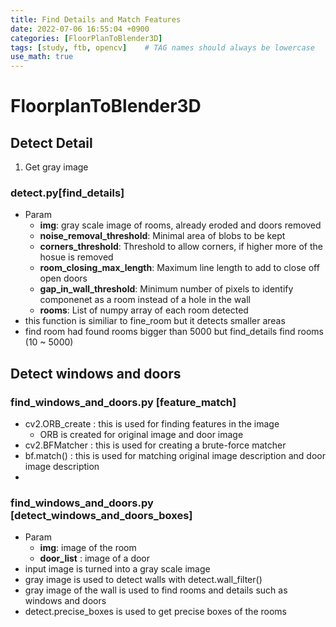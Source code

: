 ```yaml
---
title: Find Details and Match Features
date: 2022-07-06 16:55:04 +0900
categories: [FloorPlanToBlender3D]
tags: [study, ftb, opencv]    # TAG names should always be lowercase
use_math: true
--- 
```


# **FloorplanToBlender3D**

## **Detect Detail**
1. Get gray image

### **detect.py[find_details]**
- Param
  - **img**: gray scale image of rooms, already eroded and doors removed
  - **noise_removal_threshold**: Minimal area of blobs to be kept
  - **corners_threshold**: Threshold to allow corners, if higher more of the hosue is removed
  - **room_closing_max_length**: Maximum line length to add to close off open doors
  - **gap_in_wall_threshold**: Minimum number of pixels to identify componenet as a room instead of a hole in the wall
  - **rooms**: List of numpy array of each room detected
- this function is similiar to fine_room but it detects smaller areas
- find room had found rooms bigger than 5000 but find_details find rooms (10 ~ 5000)

## **Detect windows and doors**

### **find_windows_and_doors.py [feature_match]**
- cv2.ORB_create : this is used for finding features in the image
  - ORB is created for original image and door image
- cv2.BFMatcher : this is used for creating a brute-force matcher
- bf.match() : this is used for matching original image description and door image description
- 

### **find_windows_and_doors.py [detect_windows_and_doors_boxes]**
- Param
  - **img**: image of the room
  - **door_list** : image of a door
- input image is turned into a gray scale image
- gray image is used to detect walls with detect.wall_filter()
- gray image of the wall is used to find rooms and details such as windows and doors
- detect.precise_boxes is used to get precise boxes of the rooms
